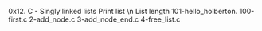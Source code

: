 0x12. C - Singly linked lists
Print list \n List length
101-hello_holberton.
100-first.c
2-add_node.c
3-add_node_end.c
4-free_list.c
